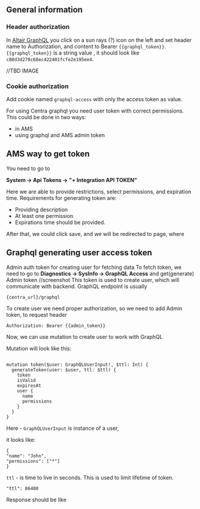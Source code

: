 ## General information

### Header authorization
In [Altair GraphQL](https://altair.sirmuel.design/) you click on a sun rays (?) icon on the left and set header name to Authorization, and content to Bearer `{{graphql_token}}`. `{{graphql_token}}` is a string value , it should look like `c80d3d270c68ec422401fcfe2e195ee4`.

//TBD IMAGE

### Cookie authorization

Add cookie named `graphql-access` with only the access token as value.

For using Centra graphql you need user token with correct permissions. This could be done in two ways:
- in AMS
- using graphql and AMS admin token

## AMS way to get token
You need to go to

**System -> Api Tokens -> "+ Integration API TOKEN"**

Here we are able to provide restrictions, select permissions, and expiration time.
Requirements for generating token are:
- Providing description
- At least one permission
- Expirations time should be provided.

After that, we could click save, and we will be redirected to page, where

## Graphql generating user access token
Admin auth token for creating user for fetching data
To fetch token, we need to go to
**Diagnostics -> SysInfo -> GraphQL Access**
and  get(generate) Admin token //screenshot
This token is used to create user, which will communicate with backend.
GraphQL endpoint is usually 

`{centra_url}/graphql`

To create user we need proper authorization, so we need to add Admin token, to request header

`Authorization: Bearer {{admin_token}}`

Now, we can use mutation to create user to work with GraphQL

Mutation will look like this:

```

mutation token($user: GraphQLUserInput!, $ttl: Int) {
  generateToken(user: $user, ttl: $ttl) {
    token
    isValid
    expiresAt
    user {
      name
      permissions
    }
  }
}
```

Here - `GraphQLUserInput` is instance of a user,

it looks like:
```
{
"name": "John",
"permissions": ["*"]
}
```

`ttl` - is time to live in seconds. This is used to limit lifetime of token.
```
"ttl": 86400
```

Response should be like

```

```